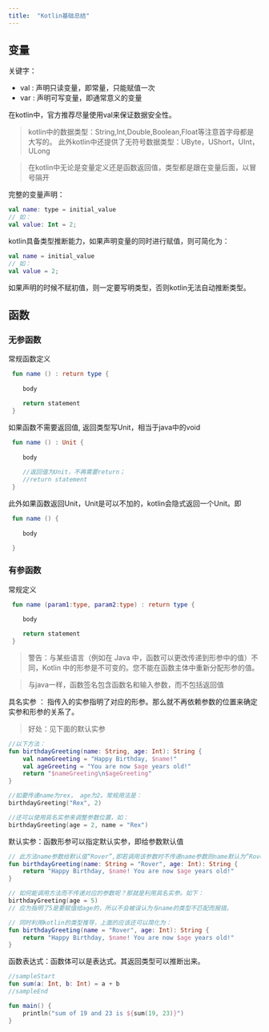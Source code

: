 ```yaml
---
title:  "Kotlin基础总结"
---
```

## 变量
关键字：
+ val : 声明只读变量，即常量，只能赋值一次
+ var : 声明可写变量，即通常意义的变量

在kotlin中，官方推荐尽量使用val来保证数据安全性。

> kotlin中的数据类型：String,Int,Double,Boolean,Float等注意首字母都是大写的。
> 此外kotlin中还提供了无符号数据类型：UByte，UShort，UInt，ULong 

> 在kotlin中无论是变量定义还是函数返回值，类型都是跟在变量后面，以冒号隔开

完整的变量声明：
```kotlin
val name: type = initial_value
// 如：
val value: Int = 2;
```
kotlin具备类型推断能力，如果声明变量的同时进行赋值，则可简化为：
```kotlin
val name = initial_value
// 如：
val value = 2;
```
如果声明的时候不赋初值，则一定要写明类型，否则kotlin无法自动推断类型。

## 函数
### 无参函数
常规函数定义
```kotlin
 fun name () : return type {
    
    body

    return statement
 }
```
如果函数不需要返回值, 返回类型写Unit，相当于java中的void
```kotlin
 fun name () : Unit {
    
    body
    
    //返回值为Unit，不再需要return；
    //return statement
 }
```
此外如果函数返回Unit，Unit是可以不加的，kotlin会隐式返回一个Unit。即
```kotlin
 fun name () {
    
    body
    
 }
```
### 有参函数
常规定义
```kotlin
 fun name (param1:type, param2:type) : return type {
    
    body

    return statement
 }
```
> 警告：与某些语言（例如在 Java 中，函数可以更改传递到形参中的值）不同，Kotlin 中的形参是不可变的。您不能在函数主体中重新分配形参的值。

> 与java一样，函数签名包含函数名和输入参数，而不包括返回值


具名实参 ： 指传入的实参指明了对应的形参。那么就不再依赖参数的位置来确定实参和形参的关系了。
> 好处：见下面的默认实参

```kotlin
//以下方法：
fun birthdayGreeting(name: String, age: Int): String {
    val nameGreeting = "Happy Birthday, $name!"
    val ageGreeting = "You are now $age years old!"
    return "$nameGreeting\n$ageGreeting"
}

//如要传递name为rex， age为2。常规用法是：
birthdayGreeting("Rex", 2)

//还可以使用具名实参来调整参数位置，如：
birthdayGreeting(age = 2, name = "Rex")
```

默认实参：函数形参可以指定默认实参，即给参数默认值
```kotlin
// 此方法name参数给默认值“Rover”,即若调用该参数时不传递name参数则name默认为“Rover”
fun birthdayGreeting(name: String = "Rover", age: Int): String {
    return "Happy Birthday, $name! You are now $age years old!"
}

// 如何能调用方法而不传递对应的参数呢？那就是利用具名实参。如下：
birthdayGreeting(age = 5)
// 应为指明了5是要赋值给age的，所以不会被误认为与name的类型不匹配而报错。

// 同时利用kotlin的类型推导，上面的应该还可以简化为：
fun birthdayGreeting(name = "Rover", age: Int): String {
    return "Happy Birthday, $name! You are now $age years old!"
}
```

函数表达式：函数体可以是表达式。其返回类型可以推断出来。
```kotlin
//sampleStart
fun sum(a: Int, b: Int) = a + b
//sampleEnd

fun main() {
    println("sum of 19 and 23 is ${sum(19, 23)}")
}
```
